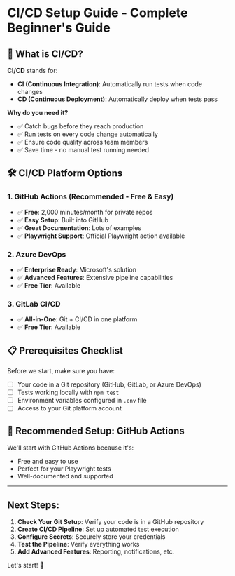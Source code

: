 # CI/CD Setup Guide - Complete Beginner's Guide

## 🎯 What is CI/CD?

**CI/CD** stands for:
- **CI (Continuous Integration)**: Automatically run tests when code changes
- **CD (Continuous Deployment)**: Automatically deploy when tests pass

**Why do you need it?**
- ✅ Catch bugs before they reach production
- ✅ Run tests on every code change automatically
- ✅ Ensure code quality across team members
- ✅ Save time - no manual test running needed

## 🛠️ CI/CD Platform Options

### 1. GitHub Actions (Recommended - Free & Easy)
- ✅ **Free**: 2,000 minutes/month for private repos
- ✅ **Easy Setup**: Built into GitHub
- ✅ **Great Documentation**: Lots of examples
- ✅ **Playwright Support**: Official Playwright action available

### 2. Azure DevOps
- ✅ **Enterprise Ready**: Microsoft's solution
- ✅ **Advanced Features**: Extensive pipeline capabilities
- ✅ **Free Tier**: Available

### 3. GitLab CI/CD
- ✅ **All-in-One**: Git + CI/CD in one platform
- ✅ **Free Tier**: Available

## 📋 Prerequisites Checklist

Before we start, make sure you have:
- [ ] Your code in a Git repository (GitHub, GitLab, or Azure DevOps)
- [ ] Tests working locally with `npm test`
- [ ] Environment variables configured in `.env` file
- [ ] Access to your Git platform account

## 🎯 Recommended Setup: GitHub Actions

We'll start with GitHub Actions because it's:
- Free and easy to use
- Perfect for your Playwright tests
- Well-documented and supported

---

## Next Steps:

1. **Check Your Git Setup**: Verify your code is in a GitHub repository
2. **Create CI/CD Pipeline**: Set up automated test execution
3. **Configure Secrets**: Securely store your credentials
4. **Test the Pipeline**: Verify everything works
5. **Add Advanced Features**: Reporting, notifications, etc.

Let's start! 🚀
